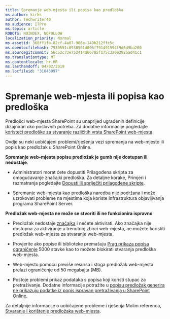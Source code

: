 ```yaml
---
title: Spremanje web-mjesta ili popisa kao predloška
ms.author: kirks
author: Techwriter40
ms.audience: ITPro
ms.topic: article
ROBOTS: NOINDEX, NOFOLLOW
localization_priority: Normal
ms.assetid: 368ff1fa-82cf-4a07-986e-140b212ffc5c
ms.openlocfilehash: 7930551c0938501d006f791491594f9d6d9ba260
ms.sourcegitcommit: 56c52c73e752414d66785f175c3a0e2925ad41c1
ms.translationtype: MT
ms.contentlocale: hr-HR
ms.lasthandoff: 04/02/2019
ms.locfileid: "31043997"
---
```

# <a name="save-site-or-list-as-a-template"></a>Spremanje web-mjesta ili popisa kao predloška

Predlošci web-mjesta SharePoint su unaprijed ugrađenih definicije dizajniran oko poslovnih potreba. Za dodatne informacije pogledajte [koristeći predloške za stvaranje različitih vrsta SharePoint web-mjesta](https://support.office.com/en-us/article/using-templates-to-create-different-kinds-of-sharepoint-sites-449eccec-ff99-4cf3-b62e-dcfee37e8da4).

Ovdje su neki uobičajeni problemi/rješenja vezi spremanja na web-mjesto ili popis kao predložak u SharePoint Online.

**Spremanje web-mjesta popisu predložak je gumb nije dostupan ili nedostaje**. 

- Administratori morat ćete dopustiti Prilagođena skripta za omogućavanje značajki predloška. Za detaljne korake, Primjeri i razmatranja pogledajte [Dopusti ili spriječiti prilagođene skripte](https://docs.microsoft.com/en-us/sharepoint/allow-or-prevent-custom-script).


- Spremanje web-mjesta kao predloška naredba nije podržana i može uzrokovati probleme na mjestima koja koriste Infrastruktura objavljivanja programa SharePoint Server.


**Predložak web-mjesta ne može se stvoriti ili ne funkcionira ispravno**

- Predložak nedostaje [značajka](https://social.technet.microsoft.com/wiki/contents/articles/14423.sharepoint-2013-existing-features-guid.aspx) i nećete aktivirati. Ako značajka nije dostupna za aktiviranje u trenutnoj zbirci web-mjesta, ne možete koristiti predložak web-mjesta za stvaranje web-mjesta.


- Provjerite ako popise ili biblioteke premašuju [Prag prikaza popisa ograničenje](https://support.office.com/en-us/article/Manage-large-lists-and-libraries-in-SharePoint-B8588DAE-9387-48C2-9248-C24122F07C59) 5000 stavke kao to možete blokirati stvaranja predloška web-mjesta.


- Web-mjesto pomoću previše resursa i stoga predložak web-mjesta prelazi ograničenje od 50 megabajta (MB).


- Postoje problemi prikaz podataka s popisa koji koristi stupac za pretraživanje. Dodatne informacije potražite u [popisu predložak generira ne prikazuju podatke iz popis ispravan pretraživanja u SharePoint Online](https://support.office.com/en-us/article/template-generated-list-doesn-t-display-correct-data-for-a-column-in-sharepoint-online-20430b62-e40c-4f6f-8889-aa24e80d605a).


Za detaljnije informacije o uobičajene probleme i rješenja Molim referenca, [Stvaranje i korištenje predložaka web-mjesta](https://support.office.com/en-us/article/Create-and-use-site-templates-60371B0F-00E0-4C49-A844-34759EBDD989).

